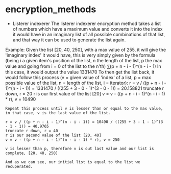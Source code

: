 # encryption_methods

- Listerer indexerer
The listerer indexerer encryption method takes a list of numbers which have a maximum value and converts it into the index it would have in an imaginary list of all possible combinations of that list, and that way it can be used to generate the list again.

Example:
  Given the list [20, 40, 250], with a max value of 255, it will give the 'imaginary index' it would have, this is very simply given by the formula (being i a given item's position of the list, n the length of the list, p the max value and going from i = 0 of the list to the n'th) ⅀(p + n - i - 1)^(n - i - 1)
  In this case, it would output the value 1331470
  To then get the list back, it would follow this process (v = given value of 'index' of a list, p = max possible value of the list, n = length of the list, i = iterator):
    r = v / ((p + n - i - 1)^(n - i - 1)) = 1331470 / ((255 + 3 - 0 - 1)^(3 - 0 - 1)) = 20.158821
    truncate r down, r = 20
    r is our first value of the list [20]
    v = v - ((p + n - i - 1)^(n - i - 1) * r), v = 10490
  
    Repeat this process until v is lesser than or equal to the max value, in that case, v is the last value of the list.
    
    r = v / ((p + n - i - 1)^(n - i - 1)) = 10490 / ((255 + 3 - 1 - 1)^(3 - 1 - 1)) = 40.9765
    truncate r down, r = 40
    r is our second value of the list [20, 40]
    v = v - ((p + n - i - 1)^(n - i - 1) * r), v = 250
    
    v is lesser than p, therefore v is out last value and our list is complete, [20, 40, 250]
    
    And as we can see, our initial list is equal to the list we recuperated.
